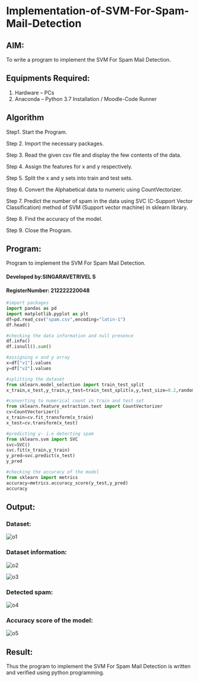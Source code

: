 # Implementation-of-SVM-For-Spam-Mail-Detection

## AIM:

To write a program to implement the SVM For Spam Mail Detection.

## Equipments Required:

1. Hardware – PCs
2. Anaconda – Python 3.7 Installation / Moodle-Code Runner

## Algorithm

Step1. Start the Program.

Step 2. Import the necessary packages.

Step 3. Read the given csv file and display the few contents of the data.

Step 4. Assign the features for x and y respectively.

Step 5. Split the x and y sets into train and test sets.

Step 6. Convert the Alphabetical data to numeric using CountVectorizer.

Step 7. Predict the number of spam in the data using SVC (C-Support Vector Classification) method of SVM (Support vector machine) in sklearn library.

Step 8. Find the accuracy of the model.

Step 9. Close the Program.

## Program:

Program to implement the SVM For Spam Mail Detection.

#### Developed by:SINGARAVETRIVEL S

#### RegisterNumber: 212222220048

```python
#import packages
import pandas as pd
import matplotlib.pyplot as plt
df=pd.read_csv("spam.csv",encoding="latin-1")
df.head()

#checking the data information and null presence
df.info()
df.isnull().sum()

#assigning x and y array
x=df["v1"].values
y=df["v2"].values

#splitting the dataset
from sklearn.model_selection import train_test_split
x_train,x_test,y_train,y_test=train_test_split(x,y,test_size=0.2,random_state=0)

#converting to numerical count in train and test set
from sklearn.feature_extraction.text import CountVectorizer
cv=CountVectorizer()
x_train=cv.fit_transform(x_train)
x_test=cv.transform(x_test)

#predicting y- i.e detecting spam
from sklearn.svm import SVC
svc=SVC()
svc.fit(x_train,y_train)
y_pred=svc.predict(x_test)
y_pred

#checking the accuracy of the model
from sklearn import metrics
accuracy=metrics.accuracy_score(y_test,y_pred)
accuracy
```

## Output:

### Dataset:

![o1](https://github.com/ATHMAJ03/Implementation-of-SVM-For-Spam-Mail-Detection/assets/118753139/1c52f7b0-9edf-4d3e-af8c-ea891fa84c75)

### Dataset information:

![o2](https://github.com/ATHMAJ03/Implementation-of-SVM-For-Spam-Mail-Detection/assets/118753139/e17e41a6-cef1-4568-9e24-6924d7121771)

![o3](https://github.com/ATHMAJ03/Implementation-of-SVM-For-Spam-Mail-Detection/assets/118753139/3b1347c8-2168-4e05-ba72-68b833be85bf)

### Detected spam:

![o4](https://github.com/ATHMAJ03/Implementation-of-SVM-For-Spam-Mail-Detection/assets/118753139/b1b57d3e-fd05-43e1-a270-42d31e6066e8)


### Accuracy score of the model:

![o5](https://github.com/ATHMAJ03/Implementation-of-SVM-For-Spam-Mail-Detection/assets/118753139/aedc79a5-6359-48ef-a7a9-989c30c4438d)


## Result:

Thus the program to implement the SVM For Spam Mail Detection is written and verified using python programming.
